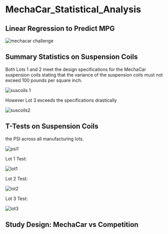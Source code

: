 # MechaCar_Statistical_Analysis

## Linear Regression to Predict MPG

![mechacar challenge](https://user-images.githubusercontent.com/99618784/172027632-67a5cbf2-9771-4508-a65f-e7669e3152bc.PNG)


## Summary Statistics on Suspension Coils

Both Lots 1 and 2 meet the design specifications for the MechaCar suspension coils stating that the variance of the suspension coils must not exceed 100 pounds per square inch.

![suscoils 1](https://user-images.githubusercontent.com/99618784/172028342-03b8dc16-33f6-44f3-9cdf-df1952d9f810.PNG)

However Lot 3 exceeds the specifications drastically 

![suscoils2](https://user-images.githubusercontent.com/99618784/172028350-ca2c9c99-012d-4206-8d9c-6f40dce98d3a.PNG)

## T-Tests on Suspension Coils

the PSI across all manufacturing lots.

![psi1](https://user-images.githubusercontent.com/99618784/172028760-974f8cfc-f4a4-40bf-87e7-235f1f310293.PNG)

Lot 1 Test:

![lot1](https://user-images.githubusercontent.com/99618784/172028790-4c3b2be4-9741-4dec-9140-54e3491656f3.PNG)

Lot 2 Test: 

![lot2](https://user-images.githubusercontent.com/99618784/172028820-d0d93543-1505-4512-b366-f2df4ad6efb1.PNG)

Lot 3 Test: 

![lot3](https://user-images.githubusercontent.com/99618784/172028833-1d316de1-5713-4cfa-90b1-d778845ec856.PNG)


## Study Design: MechaCar vs Competition


